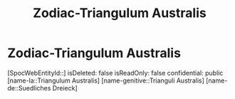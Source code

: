 ﻿---
title: "Zodiac-Triangulum Australis"
type: Zodiac
tags:
- astro/Zodiac

---

# Zodiac-Triangulum Australis

[SpocWebEntityId::]
isDeleted: false
isReadOnly: false
confidential: public
[name-la::Triangulum Australis]
[name-genitive::Trianguli Australis]
[name-de::Suedliches Dreieck]
